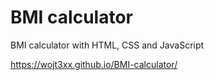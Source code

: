 # BMI calculator
 BMI calculator with HTML, CSS and JavaScript

https://wojt3xx.github.io/BMI-calculator/
